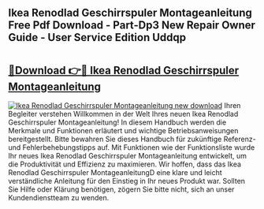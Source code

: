 ## Ikea Renodlad Geschirrspuler Montageanleitung Free Pdf Download - Part-Dp3 New Repair Owner Guide - User Service Edition Uddqp

# <h2><a href="http://df7lgab.blite.top/?on=Ikea+Renodlad+Geschirrspuler+Montageanleitung">🔗Download 👉🔴 Ikea Renodlad Geschirrspuler Montageanleitung</a></h2>

[![Ikea Renodlad Geschirrspuler Montageanleitung new download](https://i.imgur.com/lujVjoI.png)](http://df7lgab.blite.top/?on=Ikea+Renodlad+Geschirrspuler+Montageanleitung)
Ihren Begleiter verstehen Willkommen in der Welt Ihres neuen Ikea Renodlad Geschirrspuler Montageanleitung! In diesem Handbuch werden die Merkmale und Funktionen erläutert und wichtige Betriebsanweisungen bereitgestellt. Bitte bewahren Sie dieses Handbuch für zukünftige Referenz- und Fehlerbehebungstipps auf. Mit Funktionen wie der Funktionsliste wurde Ihr neues Ikea Renodlad Geschirrspuler Montageanleitung entwickelt, um die Produktivität und Effizienz zu maximieren. Wir hoffen, dass das Ikea Renodlad Geschirrspuler MontageanleitungD eine klare und leicht verständliche Anleitung für den Einstieg in Ihr neues Produkt war. Sollten Sie Hilfe oder Klärung benötigen, zögern Sie bitte nicht, sich an unser Kundendienstteam zu wenden.
